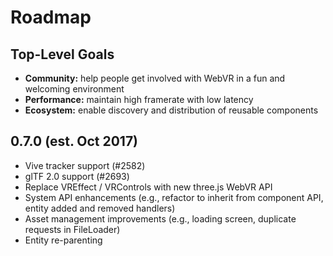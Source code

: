 # Roadmap

## Top-Level Goals

- **Community:** help people get involved with WebVR in a fun and welcoming environment
- **Performance:** maintain high framerate with low latency
- **Ecosystem:** enable discovery and distribution of reusable components

## 0.7.0 (est. Oct 2017)

- Vive tracker support (#2582)
- glTF 2.0 support (#2693)
- Replace VREffect / VRControls with new three.js WebVR API
- System API enhancements (e.g., refactor to inherit from component API, entity added and removed handlers)
- Asset management improvements (e.g., loading screen, duplicate requests in FileLoader)
- Entity re-parenting
